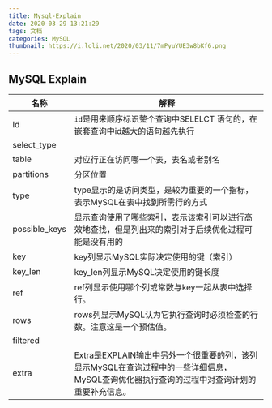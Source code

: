 ```yaml
---
title: Mysql-Explain
date: 2020-03-29 13:21:29
tags: 文档
categories: MySQL
thumbnail: https://i.loli.net/2020/03/11/7mPyuYUE3w8bKf6.png
---
```


## MySQL Explain

<!--more-->

| 名称          | 解释                                                         |
| ------------- | ------------------------------------------------------------ |
| Id            | `id`是用来顺序标识整个查询中SELELCT 语句的，在嵌套查询中id越大的语句越先执行 |
| select_type   |                                                              |
| table         | 对应行正在访问哪一个表，表名或者别名                         |
| partitions    | 分区位置                                                     |
| type          | type显示的是访问类型，是较为重要的一个指标，表示MySQL在表中找到所需行的方式 |
| possible_keys | 显示查询使用了哪些索引，表示该索引可以进行高效地查找，但是列出来的索引对于后续优化过程可能是没有用的 |
| key           | key列显示MySQL实际决定使用的键（索引）                       |
| key_len       | key_len列显示MySQL决定使用的键长度                           |
| ref           | ref列显示使用哪个列或常数与key一起从表中选择行。             |
| rows          | rows列显示MySQL认为它执行查询时必须检查的行数。注意这是一个预估值。 |
| filtered      |                                                              |
| extra         | Extra是EXPLAIN输出中另外一个很重要的列，该列显示MySQL在查询过程中的一些详细信息，MySQL查询优化器执行查询的过程中对查询计划的重要补充信息。 |

